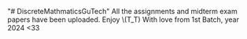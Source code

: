 "# DiscreteMathmaticsGuTech" 
All the assignments and midterm exam papers have been uploaded. Enjoy \\(T_T)
With love from 1st Batch, year 2024 <33
